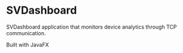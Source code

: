 # SVDashboard

SVDashboard application that monitors device analytics through TCP communication.

Built with JavaFX
